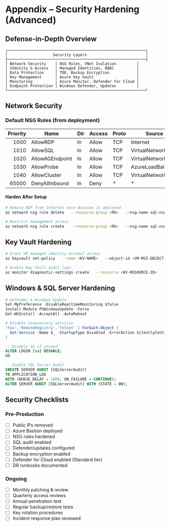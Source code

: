 # Appendix – Security Hardening (Advanced)

## Defense-in-Depth Overview

```
┌─────────────────────────────────────────────────────────────┐
│                    Security Layers                          │
├─────────────────────────────────────────────────────────────┤
│ Network Security    │ NSG Rules, VNet Isolation         │
│ Identity & Access   │ Managed Identities, RBAC          │
│ Data Protection     │ TDE, Backup Encryption            │
│ Key Management      │ Azure Key Vault                   │
│ Monitoring          │ Azure Monitor, Defender for Cloud │
│ Endpoint Protection │ Windows Defender, Updates         │
└─────────────────────────────────────────────────────────────┘
```

## Network Security

### Default NSG Rules (from deployment)

| Priority | Name             | Dir | Access | Proto | Source            | Dest | Port |
|---------:|------------------|-----|--------|-------|-------------------|------|-----:|
| 1000     | AllowRDP         | In  | Allow  | TCP   | Internet          |  *   | 3389 |
| 1010     | AllowSQL         | In  | Allow  | TCP   | VirtualNetwork    |  *   | 1433 |
| 1020     | AllowAGEndpoint  | In  | Allow  | TCP   | VirtualNetwork    |  *   | 5022 |
| 1030     | AllowProbe       | In  | Allow  | TCP   | AzureLoadBalancer |  *   | 59999|
| 1040     | AllowCluster     | In  | Allow  | TCP   | VirtualNetwork    |  *   | 3343 |
| 65000    | DenyAllInbound   | In  | Deny   | *     | *                 |  *   |   *  |

#### Harden After Setup

```bash
# Remove RDP from Internet once Bastion is deployed
az network nsg rule delete   --resource-group <RG>   --nsg-name sql-nsg   --name AllowRDP

# Restrict management access
az network nsg rule create   --resource-group <RG>   --nsg-name sql-nsg   --name AllowMgmtFromOffice   --priority 1000   --source-address-prefixes <YOUR-OFFICE-IP>   --destination-port-ranges 3389   --access Allow --protocol Tcp
```

## Key Vault Hardening

```bash
# Grant VM managed identity minimal access
az keyvault set-policy   --name <KV-NAME>   --object-id <VM-MSI-OBJECT-ID>   --secret-permissions get list

# Enable Key Vault audit logs
az monitor diagnostic-settings create   --resource <KV-RESOURCE-ID>   --name KeyVaultAudit   --logs '[{"category":"AuditEvent","enabled":true}]'   --workspace <LOG-ANALYTICS-ID>
```

## Windows & SQL Server Hardening

```powershell
# Defender & Windows Update
Set-MpPreference -DisableRealtimeMonitoring $false
Install-Module PSWindowsUpdate -Force
Get-WUInstall -AcceptAll -AutoReboot

# Disable unnecessary services
'Fax','RemoteRegistry','Telnet' | ForEach-Object {
  Set-Service -Name $_ -StartupType Disabled -ErrorAction SilentlyContinue
}
```

```sql
-- Disable SA if unused
ALTER LOGIN [sa] DISABLE;
GO

-- Enable SQL Server Audit
CREATE SERVER AUDIT [SQLServerAudit]
TO APPLICATION_LOG
WITH (QUEUE_DELAY = 1000, ON_FAILURE = CONTINUE);
ALTER SERVER AUDIT [SQLServerAudit] WITH (STATE = ON);
```

## Security Checklists

### Pre-Production

- [ ] Public IPs removed  
- [ ] Azure Bastion deployed  
- [ ] NSG rules hardened  
- [ ] SQL audit enabled  
- [ ] Defender/updates configured  
- [ ] Backup encryption enabled  
- [ ] Defender for Cloud enabled (Standard tier)  
- [ ] DR runbooks documented

### Ongoing

- [ ] Monthly patching & review  
- [ ] Quarterly access reviews  
- [ ] Annual penetration test  
- [ ] Regular backup/restore tests  
- [ ] Key rotation procedures  
- [ ] Incident response plan reviewed
